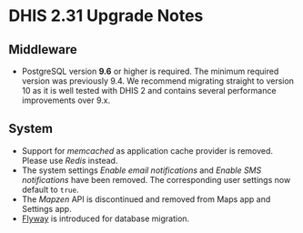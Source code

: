 # DHIS 2.31 Upgrade Notes

## Middleware

- PostgreSQL version **9.6** or higher is required. The minimum required version was previously 9.4. We recommend migrating straight to version 10 as it is well tested with DHIS 2 and contains several performance improvements over 9.x. 

## System

- Support for _memcached_ as application cache provider is removed. Please use _Redis_ instead.
- The system settings _Enable email notifications_ and _Enable SMS notifications_ have been removed. The corresponding user settings now default to `true`.
- The _Mapzen_ API is discontinued and removed from Maps app and Settings app.
- [Flyway](https://flywaydb.org/) is introduced for database migration.
